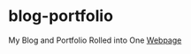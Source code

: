 # blog-portfolio
My Blog and Portfolio Rolled into One
[Webpage](https://blog-portfolio.herokuapp.com/)
